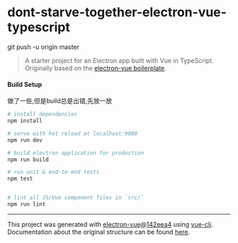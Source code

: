 # dont-starve-together-electron-vue-typescript
git push -u origin master
> A starter project for an Electron app built with Vue in TypeScript. Originally based on the [electron-vue boilerplate](https://github.com/SimulatedGREG/electron-vue).

#### Build Setup

做了一些,但是build总是出错,先放一放

``` bash
# install dependencies
npm install

# serve with hot reload at localhost:9080
npm run dev

# build electron application for production
npm run build

# run unit & end-to-end tests
npm test


# lint all JS/Vue component files in `src/`
npm run lint

```

---

This project was generated with [electron-vue](https://github.com/SimulatedGREG/electron-vue)@[142eea4](https://github.com/SimulatedGREG/electron-vue/tree/142eea44aa50fdead91a469daedfcff04308c3fc) using [vue-cli](https://github.com/vuejs/vue-cli). Documentation about the original structure can be found [here](https://simulatedgreg.gitbooks.io/electron-vue/content/index.html).
